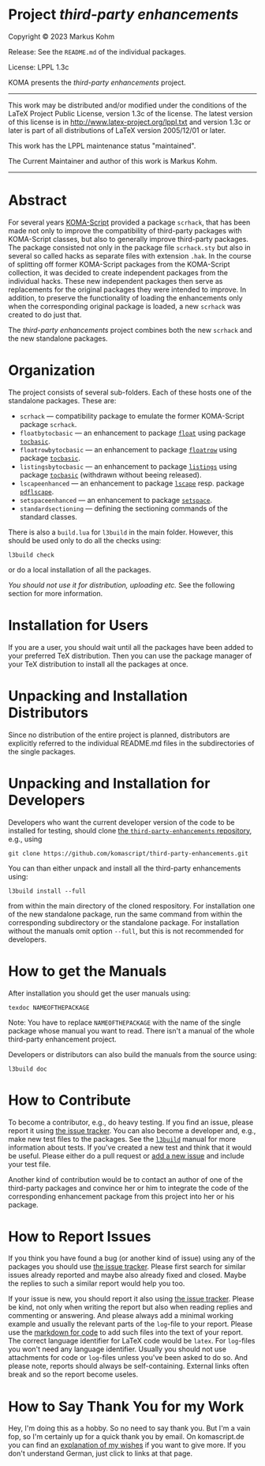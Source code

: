 # Project *third-party enhancements*

Copyright © 2023 Markus Kohm <komascript at gmx.info>

Release: See the `README.md` of the individual packages.

License: LPPL 1.3c

KOMA presents the *third-party enhancements* project.

----------------------------------------------------------------------------

This work may be distributed and/or modified under the conditions of
the LaTeX Project Public License, version 1.3c of the license.
The latest version of this license is in
    http://www.latex-project.org/lppl.txt
and version 1.3c or later is part of all distributions of LaTeX
version 2005/12/01 or later.

This work has the LPPL maintenance status "maintained".

The Current Maintainer and author of this work is Markus Kohm.

----------------------------------------------------------------------------

# Abstract

For several years
[KOMA-Script](https://www.sourceforge.net/project/koma-script) provided a
package `scrhack`, that has been made not only to improve the compatibility of
third-party packages with KOMA-Script classes, but also to generally improve
third-party packages. The package consisted not only in the package file
`scrhack.sty` but also in several so called hacks as separate files with
extension `.hak`. In the course of splitting off former KOMA-Script packages
from the KOMA-Script collection, it was decided to create independent packages
from the individual hacks. These new independent packages then serve as
replacements for the original packages they were intended to improve. In
addition, to preserve the functionality of loading the enhancements only when
the corresponding original package is loaded, a new `scrhack` was created to
do just that.

The *third-party enhancements* project combines both the new `scrhack` and the
new standalone packages.

# Organization

The project consists of several sub-folders. Each of these hosts one of the
standalone packages. These are:

* `scrhack` — compatibility package to emulate the former KOMA-Script package
  `scrhack`.
* `floatbytocbasic` — an enhancement to package
  [`float`](https://ctan.org/pkg/float) using package
  [`tocbasic`](https://ctan.org/pkg/tocbasic).
* `floatrowbytocbasic` — an enhancement to package
  [`floatrow`](https://ctan.org/pkg/float) using package
  [`tocbasic`](https://ctan.org/pkg/tocbasic).
* `listingsbytocbasic` — an enhancement to package
  [`listings`](https://ctan.org/pkg/listings) using package
  [`tocbasic`](https://ctan.org/pkg/tocbasic) (withdrawn without beeing
  released).
* `lscapeenhanced` — an enhancement to package
  [`lscape`](https://ctan.org/pkg/lscape) resp. package
  [`pdflscape`](https://ctan.org/pkg/pdflscape).
* `setspaceenhanced` — an enhancement to package
  [`setspace`](https://ctan.org/pkg/lscape).
* `standardsectioning` — defining the sectioning commands of the standard
  classes.

There is also a `build.lua` for `l3build` in the main folder. However, this
should be used only to do all the checks using:

    l3build check

or do a local installation of all the packages.
	
*You should not use it for distribution, uploading etc.* See the
following section for more information.

# Installation for Users

If you are a user, you should wait until all the packages have been added to
your preferred TeX distribution. Then you can use the package manager of your
TeX distribution to install all the packages at once.

# Unpacking and Installation Distributors

Since no distribution of the entire project is planned, distributors are
explicitly referred to the individual README.md files in the subdirectories 
of the single packages.

# Unpacking and Installation for Developers

Developers who want the current developer version of the code to be installed
for testing, should clone [the `third-party-enhancements`
repository](https://github.com/komascript/third-party-enhancements), e.g.,
using

	git clone https://github.com/komascript/third-party-enhancements.git

You can than either unpack and install all the third-party enhancements using:

	l3build install --full
	
from within the main directory of the cloned respository. For installation one
of the new standalone package, run the same command from within the
corresponding subdirectory or the standalone package. For installation
without the manuals omit option `--full`, but this is not recommended for
developers.

# How to get the Manuals

After installation you should get the user manuals using:

    texdoc NAMEOFTHEPACKAGE
	
Note: You have to replace `NAMEOFTHEPACKAGE` with the name of the single
package whose manual you want to read. There isn't a manual of the whole
third-party enhancement project.

Developers or distributors can also build the manuals from the source using:

	l3build doc
	
# How to Contribute

To become a contributor, e.g., do heavy testing. If you find an issue, please
report it using [the issue
tracker](https://github.com/komascript/third-party-enhancements/issues). You
can also become a developer and, e.g., make new test files to the
packages. See the [`l3build`](https://ctan.org/pkg/l3build) manual for more
information about tests. If you've created a new test and think that it would
be useful. Please either do a pull request or [add a new
issue](https://github.com/komascript/third-party-enhancements/issues/new/choose)
and include your test file.

Another kind of contribution would be to contact an author of one of the
third-party packages and convince her or him to integrate the code of the
corresponding enhancement package from this project into her or his package.

# How to Report Issues

If you think you have found a bug (or another kind of issue) using
any of the packages you should use [the issue
tracker](https://github.com/komascript/third-party-enhancements/issues). Please
first search for similar issues already reported and maybe also already fixed
and closed. Maybe the replies to such a similar report would help you too.

If your issue is new, you should report it also using [the issue
tracker](https://github.com/komascript/third-party-enhancements/issues). Please
be kind, not only when writing the report but also when reading replies and
commenting or answering. And please always add a minimal working example and
usually the relevant parts of the `log`-file to your report. Please use the
[markdown for
code](https://docs.github.com/en/get-started/writing-on-github/working-with-advanced-formatting/creating-and-highlighting-code-blocks)
to add such files into the text of your report. The correct language
identifier for LaTeX code would be `latex`. For `log`-files you won't need any
language identifier. Usually you should not use attachments for code or
`log`-files unless you've been asked to do so. And please note, reports should
always be self-containing. External links often break and so the report become
useles.

# How to Say Thank You for my Work

Hey, I'm doing this as a hobby. So no need to say thank you. But I'm a vain
fop, so I'm certainly up for a quick thank you by email. On komascript.de you
can find an [explanation of my wishes](https://komascript.de/wunschliste) if
you want to give more. If you don't understand German, just click to links at
that page.
